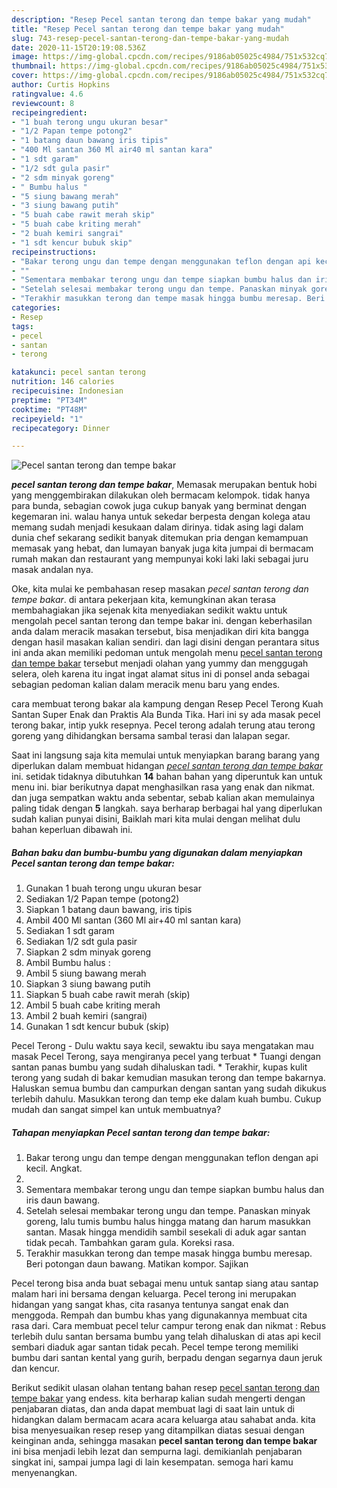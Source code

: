 ```yaml
---
description: "Resep Pecel santan terong dan tempe bakar yang mudah"
title: "Resep Pecel santan terong dan tempe bakar yang mudah"
slug: 743-resep-pecel-santan-terong-dan-tempe-bakar-yang-mudah
date: 2020-11-15T20:19:08.536Z
image: https://img-global.cpcdn.com/recipes/9186ab05025c4984/751x532cq70/pecel-santan-terong-dan-tempe-bakar-foto-resep-utama.jpg
thumbnail: https://img-global.cpcdn.com/recipes/9186ab05025c4984/751x532cq70/pecel-santan-terong-dan-tempe-bakar-foto-resep-utama.jpg
cover: https://img-global.cpcdn.com/recipes/9186ab05025c4984/751x532cq70/pecel-santan-terong-dan-tempe-bakar-foto-resep-utama.jpg
author: Curtis Hopkins
ratingvalue: 4.6
reviewcount: 8
recipeingredient:
- "1 buah terong ungu ukuran besar"
- "1/2 Papan tempe potong2"
- "1 batang daun bawang iris tipis"
- "400 Ml santan 360 Ml air40 ml santan kara"
- "1 sdt garam"
- "1/2 sdt gula pasir"
- "2 sdm minyak goreng"
- " Bumbu halus "
- "5 siung bawang merah"
- "3 siung bawang putih"
- "5 buah cabe rawit merah skip"
- "5 buah cabe kriting merah"
- "2 buah kemiri sangrai"
- "1 sdt kencur bubuk skip"
recipeinstructions:
- "Bakar terong ungu dan tempe dengan menggunakan teflon dengan api kecil. Angkat."
- ""
- "Sementara membakar terong ungu dan tempe siapkan bumbu halus dan iris daun bawang."
- "Setelah selesai membakar terong ungu dan tempe. Panaskan minyak goreng, lalu tumis bumbu halus hingga matang dan harum masukkan santan. Masak hingga mendidih sambil sesekali di aduk agar santan tidak pecah. Tambahkan garam gula. Koreksi rasa."
- "Terakhir masukkan terong dan tempe masak hingga bumbu meresap. Beri potongan daun bawang. Matikan kompor. Sajikan"
categories:
- Resep
tags:
- pecel
- santan
- terong

katakunci: pecel santan terong 
nutrition: 146 calories
recipecuisine: Indonesian
preptime: "PT34M"
cooktime: "PT48M"
recipeyield: "1"
recipecategory: Dinner

---
```



![Pecel santan terong dan tempe bakar](https://img-global.cpcdn.com/recipes/9186ab05025c4984/751x532cq70/pecel-santan-terong-dan-tempe-bakar-foto-resep-utama.jpg)

<b><i>pecel santan terong dan tempe bakar</i></b>, Memasak merupakan bentuk hobi yang menggembirakan dilakukan oleh bermacam kelompok. tidak hanya para bunda, sebagian cowok juga cukup banyak yang berminat dengan kegemaran ini. walau hanya untuk sekedar berpesta dengan kolega atau memang sudah menjadi kesukaan dalam dirinya. tidak asing lagi dalam dunia chef sekarang sedikit banyak ditemukan pria dengan kemampuan memasak yang hebat, dan lumayan banyak juga kita jumpai di bermacam rumah makan dan restaurant yang mempunyai koki laki laki sebagai juru masak andalan nya.

Oke, kita mulai ke pembahasan resep masakan <i>pecel santan terong dan tempe bakar</i>. di antara pekerjaan kita, kemungkinan akan terasa membahagiakan jika sejenak kita menyediakan sedikit waktu untuk mengolah pecel santan terong dan tempe bakar ini. dengan keberhasilan anda dalam meracik masakan tersebut, bisa menjadikan diri kita bangga dengan hasil masakan kalian sendiri. dan lagi disini dengan perantara situs ini anda akan memiliki pedoman untuk mengolah menu <u>pecel santan terong dan tempe bakar</u> tersebut menjadi olahan yang yummy dan menggugah selera, oleh karena itu ingat ingat alamat situs ini di ponsel anda sebagai sebagian pedoman kalian dalam meracik menu baru yang endes.

cara membuat terong bakar ala kampung dengan Resep Pecel Terong Kuah Santan Super Enak dan Praktis Ala Bunda Tika. Hari ini sy ada masak pecel terong bakar, intip yukk resepnya. Pecel terong adalah terung atau terong goreng yang dihidangkan bersama sambal terasi dan lalapan segar.


Saat ini langsung saja kita memulai untuk menyiapkan barang barang yang diperlukan dalam membuat hidangan <u><i>pecel santan terong dan tempe bakar</i></u> ini. setidak tidaknya dibutuhkan <b>14</b> bahan bahan yang diperuntuk kan untuk menu ini. biar berikutnya dapat menghasilkan rasa yang enak dan nikmat. dan juga sempatkan waktu anda sebentar, sebab kalian akan memulainya paling tidak dengan <b>5</b> langkah. saya berharap berbagai hal yang diperlukan sudah kalian punyai disini, Baiklah mari kita mulai dengan melihat dulu bahan keperluan dibawah ini.

<!--inarticleads1-->

##### Bahan baku dan bumbu-bumbu yang digunakan dalam menyiapkan Pecel santan terong dan tempe bakar:

1. Gunakan 1 buah terong ungu ukuran besar
1. Sediakan 1/2 Papan tempe (potong2)
1. Siapkan 1 batang daun bawang, iris tipis
1. Ambil 400 Ml santan (360 Ml air+40 ml santan kara)
1. Sediakan 1 sdt garam
1. Sediakan 1/2 sdt gula pasir
1. Siapkan 2 sdm minyak goreng
1. Ambil  Bumbu halus :
1. Ambil 5 siung bawang merah
1. Siapkan 3 siung bawang putih
1. Siapkan 5 buah cabe rawit merah (skip)
1. Ambil 5 buah cabe kriting merah
1. Ambil 2 buah kemiri (sangrai)
1. Gunakan 1 sdt kencur bubuk (skip)


Pecel Terong - Dulu waktu saya kecil, sewaktu ibu saya mengatakan mau masak Pecel Terong, saya mengiranya pecel yang terbuat * Tuangi dengan santan panas bumbu yang sudah dihaluskan tadi. * Terakhir, kupas kulit terong yang sudah di bakar kemudian masukan terong dan tempe bakarnya. Haluskan semua bumbu dan campurkan dengan santan yang sudah dikukus terlebih dahulu. Masukkan terong dan temp eke dalam kuah bumbu. Cukup mudah dan sangat simpel kan untuk membuatnya? 

<!--inarticleads2-->

##### Tahapan menyiapkan Pecel santan terong dan tempe bakar:

1. Bakar terong ungu dan tempe dengan menggunakan teflon dengan api kecil. Angkat.
1. 
1. Sementara membakar terong ungu dan tempe siapkan bumbu halus dan iris daun bawang.
1. Setelah selesai membakar terong ungu dan tempe. Panaskan minyak goreng, lalu tumis bumbu halus hingga matang dan harum masukkan santan. Masak hingga mendidih sambil sesekali di aduk agar santan tidak pecah. Tambahkan garam gula. Koreksi rasa.
1. Terakhir masukkan terong dan tempe masak hingga bumbu meresap. Beri potongan daun bawang. Matikan kompor. Sajikan


Pecel terong bisa anda buat sebagai menu untuk santap siang atau santap malam hari ini bersama dengan keluarga. Pecel terong ini merupakan hidangan yang sangat khas, cita rasanya tentunya sangat enak dan menggoda. Rempah dan bumbu khas yang digunakannya membuat cita rasa dari. Cara membuat pecel telur campur terong enak dan nikmat : Rebus terlebih dulu santan bersama bumbu yang telah dihaluskan di atas api kecil sembari diaduk agar santan tidak pecah. Pecel tempe terong memiliki bumbu dari santan kental yang gurih, berpadu dengan segarnya daun jeruk dan kencur. 

Berikut sedikit ulasan olahan tentang bahan resep <u>pecel santan terong dan tempe bakar</u> yang endess. kita berharap kalian sudah mengerti dengan penjabaran diatas, dan anda dapat membuat lagi di saat lain untuk di hidangkan dalam bermacam acara acara keluarga atau sahabat anda. kita bisa menyesuaikan resep resep yang ditampilkan diatas sesuai dengan keinginan anda, sehingga masakan <b>pecel santan terong dan tempe bakar</b> ini bisa menjadi lebih lezat dan sempurna lagi. demikianlah penjabaran singkat ini, sampai jumpa lagi di lain kesempatan. semoga hari kamu menyenangkan.
